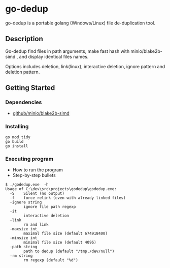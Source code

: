 # go-dedup

go-dedup is a portable golang (Windows/Linux) file de-duplication tool.

## Description

Go-dedup find files in path arguments, make fast hash with minio/blake2b-simd , and display identical files names.

Options includes deletion, link(linux), interactive deletion, ignore pattern and deletion pattern.

## Getting Started

### Dependencies

* [github/minio/blake2b-simd](https://github.com/minio/blake2b-simd)

### Installing

```shell
go mod tidy
go build
go install
```

### Executing program

* How to run the program
* Step-by-step bullets

```shell
$ ./godedup.exe  -h
Usage of C:\dev\src\projects\godedup\godedup.exe:
  -S    Silent (no output)
  -f    force relink (even with already linked files)
  -ignore string
        ignore file path regexp
  -it
        interactive deletion
  -link
        rm and link
  -maxsize int
        maximal file size (default 674918400)
  -minsize int
        minimal file size (default 4096)
  -path string
        path to dedup (default "/tmp,/dev/null")
  -rm string
        rm regexp (default "%d")
```

